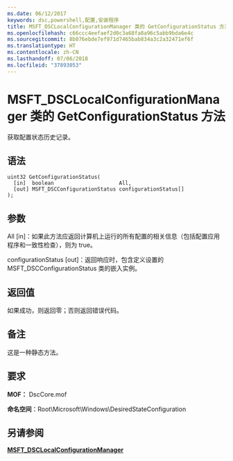 ```yaml
---
ms.date: 06/12/2017
keywords: dsc,powershell,配置,安装程序
title: MSFT_DSCLocalConfigurationManager 类的 GetConfigurationStatus 方法
ms.openlocfilehash: c66ccc4eefaef2d0c3a68fa8a96c5abb9bda6e4c
ms.sourcegitcommit: 8b076ebde7ef971d7465bab834a3c2a32471ef6f
ms.translationtype: HT
ms.contentlocale: zh-CN
ms.lasthandoff: 07/06/2018
ms.locfileid: "37893053"
---
```

# <a name="getconfigurationstatus-method-of-the-msftdsclocalconfigurationmanager-class"></a>MSFT_DSCLocalConfigurationManager 类的 GetConfigurationStatus 方法

获取配置状态历史记录。

## <a name="syntax"></a>语法

```mof
uint32 GetConfigurationStatus(
  [in]  boolean                     All,
  [out] MSFT_DSCConfigurationStatus configurationStatus[]
);
```

## <a name="parameters"></a>参数

All \[in\]：如果此方法应返回计算机上运行的所有配置的相关信息（包括配置应用程序和一致性检查），则为 true。

configurationStatus \[out\]：返回响应时，包含定义设置的 MSFT_DSCConfigurationStatus 类的嵌入实例。

## <a name="return-value"></a>返回值

如果成功，则返回零；否则返回错误代码。

## <a name="remarks"></a>备注

这是一种静态方法。

## <a name="requirements"></a>要求

**MOF：** DscCore.mof

**命名空间**：Root\Microsoft\Windows\DesiredStateConfiguration

## <a name="see-also"></a>另请参阅

[**MSFT_DSCLocalConfigurationManager**](msft-dsclocalconfigurationmanager.md)